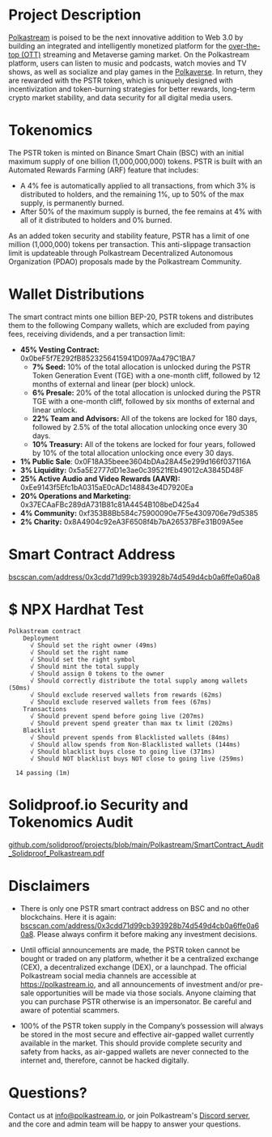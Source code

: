# Project Description
[Polkastream](https://polkastream.io/) is poised to be the next innovative addition to Web 3.0 by building an integrated and intelligently monetized platform for the [over-the-top (OTT)](https://www.endavomedia.com/what-is-ott/#:~:text=OTT%20Over-the-Top,real%20time%20over%20the%20internet.) streaming and Metaverse gaming market. On the Polkastream platform, users can listen to music and podcasts, watch movies and TV shows, as well as socialize and play games in the [Polkaverse](https://linktr.ee/polkaverse). In return, they are rewarded with the PSTR token, which is uniquely designed with incentivization and token-burning strategies for better rewards, long-term crypto market stability, and data security for all digital media users.


# Tokenomics
The PSTR token is minted on Binance Smart Chain (BSC) with an initial maximum supply of one billion (1,000,000,000) tokens. PSTR is built with an Automated Rewards Farming (ARF) feature that includes:

- A 4% fee is automatically applied to all transactions, from which 3% is distributed to holders, and the remaining 1%, up to 50% of the max supply, is permanently burned.
- After 50% of the maximum supply is burned, the fee remains at 4% with all of it distributed to holders and 0% burned.

As an added token security and stability feature, PSTR has a limit of one million (1,000,000) tokens per transaction. This anti-slippage transaction limit is updateable through Polkastream Decentralized Autonomous Organization (PDAO) proposals made by the Polkastream Community.


# Wallet Distributions
The smart contract mints one billion BEP-20, PSTR tokens and distributes them to the following Company wallets, which are excluded from paying fees, receiving dividends, and a per transaction limit:
- **45% Vesting Contract:** 0x0beF5f7E292fB8523256415941D097Aa479C1BA7
    - **7% Seed:** 10% of the total allocation is unlocked during the PSTR Token Generation Event (TGE) with a one-month cliff, followed by 12 months of external and linear (per block) unlock.
    - **6% Presale:** 20% of the total allocation is unlocked during the PSTR TGE with a one-month cliff, followed by six months of external and linear unlock.
    - **22% Team and Advisors:** All of the tokens are locked for 180 days, followed by 2.5% of the total allocation unlocking once every 30 days.
    - **10% Treasury:** All of the tokens are locked for four years, followed by 10% of the total allocation unlocking once every 30 days.
- **1% Public Sale**: 0x0F18A35beee3604bDAa28A45e299d166f037116A
- **3% Liquidity:** 0x5a5E2777dD1e3ae0c39521fEb49012cA3845D48F
- **25% Active Audio and Video Rewards (AAVR):** 0xEe9143f5Efc1bA0315aE0cADc148843e4D7920Ea
- **20% Operations and Marketing:** 0x37ECAaFBc289dA731B81c81A4454B108beD425a4  
- **4% Community:** 0xf353B8Bb584c75900090e7F5e4309706e79d5385
- **2% Charity:** 0x8A4904c92eA3F6508f4b7bA26537BFe31B09A5ee

# Smart Contract Address
[bscscan.com/address/0x3cdd71d99cb393928b74d549d4cb0a6ffe0a60a8](https://bscscan.com/address/0x3cdd71d99cb393928b74d549d4cb0a6ffe0a60a8)


# $ NPX Hardhat Test

```
Polkastream contract
    Deployment
      √ Should set the right owner (49ms)
      √ Should set the right name
      √ Should set the right symbol
      √ Should mint the total supply
      √ Should assign 0 tokens to the owner
      √ Should correctly distribute the total supply among wallets (50ms)
      √ Should exclude reserved wallets from rewards (62ms)
      √ Should exclude reserved wallets from fees (67ms)
    Transactions
      √ Should prevent spend before going live (207ms)
      √ Should prevent spend greater than max tx limit (202ms)
    Blacklist
      √ Should prevent spends from Blacklisted wallets (84ms)
      √ Should allow spends from Non-Blacklisted wallets (144ms)
      √ Should blacklist buys close to going live (371ms)
      √ Should NOT blacklist buys NOT close to going live (259ms)

  14 passing (1m)
```


# Solidproof.io Security and Tokenomics Audit
[github.com/solidproof/projects/blob/main/Polkastream/SmartContract_Audit_Solidproof_Polkastream.pdf](https://github.com/solidproof/projects/blob/main/Polkastream/SmartContract_Audit_Solidproof_Polkastream.pdf)


# Disclaimers
- There is only one PSTR smart contract address on BSC and no other blockchains. Here it is again: [bscscan.com/address/0x3cdd71d99cb393928b74d549d4cb0a6ffe0a60a8](https://bscscan.com/address/0x3cdd71d99cb393928b74d549d4cb0a6ffe0a60a8). Please always confirm it before making any investment decisions.

- Until official announcements are made, the PSTR token cannot be bought or traded on any platform, whether it be a centralized exchange (CEX), a decentralized exchange (DEX), or a launchpad. The official Polkastream social media channels are accessible at https://polkastream.io, and all announcements of investment and/or pre-sale opportunities will be made via those socials. Anyone claiming that you can purchase PSTR otherwise is an impersonator. Be careful and aware of potential scammers. 

- 100% of the PSTR token supply in the Company’s possession will always be stored in the most secure and effective air-gapped wallet currently available in the market. This should provide complete security and safety from hacks, as air-gapped wallets are never connected to the internet and, therefore, cannot be hacked digitally.


# Questions?
Contact us at info@polkastream.io, or join Polkastream's [Discord server](https://discord.gg/polkastream), and the core and admin team will be happy to answer your questions.
